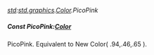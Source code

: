 _[std](../../modules/std/std-module.md):[std.graphics](../../modules/std/std-graphics.md).[Color](../../modules/std/std-graphics-color.md).PicoPink_
##### Const PicoPink:[Color](../../modules/std/std-graphics-color.md)
PicoPink. Equivalent to New Color( .94,.46,.65 ).
